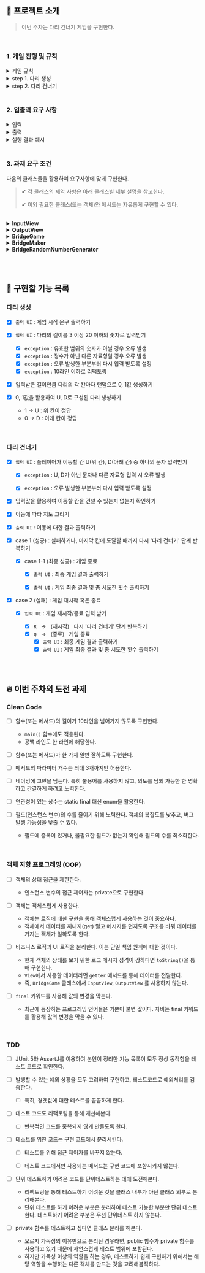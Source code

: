 ## 🚀 프로젝트 소개
> 이번 주차는 다리 건너기 게임을 구현한다.
>
<br>

### 1. 게임 진행 및 규칙

<details>
    <summary>게임 규칙</summary>
    <div markdown="1">


위아래 둘 중 하나의 칸만 건널 수 있는 다리를 끝까지 건너가는 게임이다.
    
- 위, 아래 두 칸으로 이루어진 다리를 건너야 한다.
- 다리는 왼쪽에서 오른쪽으로 건너야 한다.
- 위아래 둘 중 하나의 칸만 건널 수 있다.

<br>
</div>
</details>

<details>
    <summary>step 1. 다리 생성</summary>
    <div markdown="1">

- 다리의 길이를 숫자로 입력받고 생성한다.
- 다리를 생성할 때 위 칸과 아래 칸 중 건널 수 있는 칸은 0과 1 중 무작위 값을 이용해서 정한다.
- 위 칸을 건널 수 있는 경우 U, 아래 칸을 건널 수 있는 경우 D값으로 나타낸다.
- 무작위 값이 0인 경우 아래 칸, 1인 경우 위 칸이 건널 수 있는 칸이 된다.

<br>
</div>
</details>
<details>
    <summary>step 2. 다리 건너기</summary>
    <div markdown="1">

- 다리가 생성되면 플레이어가 이동할 칸을 선택한다.
  - 이동할 때 위 칸은 대문자 U, 아래 칸은 대문자 D를 입력한다.
  - 이동한 칸을 건널 수 있다면 O로 표시한다. 건널 수 없다면 X로 표시한다.


- 다리를 끝까지 건너면 게임이 종료된다.


- 다리를 건너다 실패하면 게임을 재시작하거나 종료할 수 있다.
  - 재시작해도 처음에 만든 다리로 재사용한다.
 - 게임 결과의 총 시도한 횟수는 첫 시도를 포함해 게임을 종료할 때까지 시도한 횟수를 나타낸다.


- 사용자가 잘못된 값을 입력할 경우 `IllegalArgumentException`를 발생시키고, "[ERROR]"로 시작하는 에러 메시지를 출력 후 그 부분부터 입력을 다시 받는다. 
  - `Exception`이 아닌 `IllegalArgumentException`, `IllegalStateException` 등과 같은 명확한 유형을 처리한다.
  
<br>
</div>
</details>

<br>

### 2. 입출력 요구 사항

<details>
    <summary>입력</summary>
    <div markdown="1">

- 자동으로 생성할 다리 길이를 입력 받는다. 3 이상 20 이하의 숫자를 입력할 수 있으며 올바른 값이 아니면 예외 처리한다.
  ```
  3
  ```

- 라운드마다 플레이어가 이동할 칸을 입력 받는다. U(위 칸)와 D(아래 칸) 중 하나의 문자를 입력할 수 있으며 올바른 값이 아니면 예외 처리한다.
  ```
  U
  ```

- 게임 재시작/종료 여부를 입력 받는다. R(재시작)과 Q(종료) 중 하나의 문자를 입력할 수 있으며 올바른 값이 아니면 예외 처리한다.
  ```
  R
  ```
  <br>
</div>
</details>

<details>
    <summary>출력</summary>
    <div markdown="1">


- 게임 시작 문구
  ```
  다리 건너기 게임을 시작합니다.
  ```

- 게임 종료 문구
  ```
  최종 게임 결과
  [ O |   |   ]
  [   | O | O ]
  
  게임 성공 여부: 성공
  총 시도한 횟수: 2
  ```

- 사용자가 이동할 때마다 다리 건너기 결과의 출력 형식은 실행 결과 예시를 참고한다.
  - 이동할 수 있는 칸을 선택한 경우 O 표시
  - 이동할 수 없는 칸을 선택한 경우 X 표시
  - 선택하지 않은 칸은 공백 한 칸으로 표시
  - 다리의 시작은 `[`, 다리의 끝은 `]`으로 표시
  - 다리 칸의 구분은 ` | `(앞뒤 공백 포함) 문자열로 구분
  - 현재까지 건넌 다리를 모두 출력

- 예외 상황 시 에러 문구를 출력해야 한다. 단, 에러 문구는 "[ERROR]"로 시작해야 한다.
  ```
  [ERROR] 다리 길이는 3부터 20 사이의 숫자여야 합니다.
  ```
<br>
</div>
</details>

<details>
    <summary>실행 결과 예시</summary>
    <div markdown="1">

```
다리 건너기 게임을 시작합니다.

다리의 길이를 입력해주세요.
3

이동할 칸을 선택해주세요. (위: U, 아래: D)
U
[ O ]
[   ]

이동할 칸을 선택해주세요. (위: U, 아래: D)
U
[ O | X ]
[   |   ]

게임을 다시 시도할지 여부를 입력해주세요. (재시도: R, 종료: Q)
R
이동할 칸을 선택해주세요. (위: U, 아래: D)
U
[ O ]
[   ]

이동할 칸을 선택해주세요. (위: U, 아래: D)
D
[ O |   ]
[   | O ]

이동할 칸을 선택해주세요. (위: U, 아래: D)
D
[ O |   |   ]
[   | O | O ]

최종 게임 결과
[ O |   |   ]
[   | O | O ]

게임 성공 여부: 성공
총 시도한 횟수: 2
```

```
다리 건너기 게임을 시작합니다.

다리의 길이를 입력해주세요.
3

이동할 칸을 선택해주세요. (위: U, 아래: D)
U
[ O ]
[   ]

이동할 칸을 선택해주세요. (위: U, 아래: D)
U
[ O | X ]
[   |   ]

게임을 다시 시도할지 여부를 입력해주세요. (재시도: R, 종료: Q)
Q
최종 게임 결과
[ O | X ]
[   |   ]

게임 성공 여부: 실패
총 시도한 횟수: 1
```
<br>
</div>
</details>

<br>


### 3. 과제 요구 조건

다음의 클래스들을 활용하여 요구사항에 맞게 구현한다.

> ✔ 각 클래스의 제약 사항은 아래 클래스별 세부 설명을 참고한다.
>
> ✔ 이외 필요한 클래스(또는 객체)와 메서드는 자유롭게 구현할 수 있다.
<br>

<details>
    <summary> <b>InputView</b> </summary>
    <div markdown="1">


> 📍 `InputView` 클래스에서만 `camp.nextstep.edu.missionutils.Console` 의 `readLine()` 메서드를 이용해 사용자의 입력을 받을 수 있다.
>

  ```java
  public class InputView {
  
      public int readBridgeSize() {
          return 0;
      }
  
      public String readMoving() {
          return null;
      }
  
      public String readGameCommand() {
          return null;
      }
  }
  ```
  
  - [ ] 제공된 `InputView` 클래스를 활용해 구현해야 한다.
  - [ ] `InputView`의 패키지는 변경할 수 있다.
  - [ ] `InputView`의 메서드의 시그니처(인자, 이름)와 반환 타입은 변경할 수 있다.
  - [ ] 사용자 값 입력을 위해 필요한 메서드를 추가할 수 있다.

<br>
</div>
</details>

<details>
    <summary> <b>OutputView</b> </summary>
    <div markdown="1">


  ```java
  public class OutputView {
  
      public void printMap() {
      }
  
      public void printResult() {
      }
  }
  ```
  - [ ] 제공된 `OutputView` 클래스를 활용해 구현해야 한다.
  - [ ] `OutputView`의 패키지는 변경할 수 있다.
  - [ ] `OutputView`의 **메서드의 이름**은 **변경할 수 없고**, 인자와 반환 타입은 필요에 따라 추가하거나 변경할 수 있다.
  - [ ] 값 출력을 위해 필요한 메서드를 추가할 수 있다.

<br>
</div>
</details>

<details>
    <summary> <b>BridgeGame</b> </summary>
    <div markdown="1">

> 📍 `BridgeGame` 클래스에서 `InputView`, `OutputView` 를 사용하지 않는다.

  ```java
  public class BridgeGame {
  
      public void move() {
      }
  
      public void retry() {
      }
  }
  ```

  - [ ] 제공된 `BridgeGame` 클래스를 활용해 구현해야 한다.
  - [ ] `BridgeGame`에 필드(인스턴스 변수)를 추가할 수 있다.
  - [ ] `BridgeGame`의 패키지는 변경할 수 있다.
  - [ ] `BridgeGame`의 **메서드의 이름**은 **변경할 수 없고**, 인자와 반환 타입은 필요에 따라 추가하거나 변경할 수 있다.
  - [ ] 게임 진행을 위해 필요한 메서드를 추가 하거나 변경할 수 있다.

<br>
</div>
</details>

<details>
    <summary> <b>BridgeMaker</b> </summary>
    <div markdown="1">
  
  ```java
  public class BridgeMaker {
  
      public List<String> makeBridge(int size) {
          return null;
      }
  }
  ```
  
  - [ ] 제공된 `BridgeMaker` 클래스를 활용해 구현해야 한다.
  - [ ] `BridgeMaker`의 **필드(인스턴스 변수)를 변경할 수 없다.**
  - [ ] `BridgeMaker`의 **메서드의 시그니처(인자, 이름)와 반환 타입**은 **변경할 수 없다.**

<br>
</div>
</details>

<details>
    <summary> <b>BridgeRandomNumberGenerator</b> </summary>
    <div markdown="1">

> 📍 Random 값 추출은 제공된 `bridge.BridgeRandomNumberGenerator`의 `generate()`를 활용한다.

  ```java
  // 사용 예시
  int number = bridgeNumberGenerator.generate();
  ```
  - [ ] `BridgeRandomNumberGenerator`, `BridgeNumberGenerator` **클래스의 코드**는 **변경할 수 없다**.

<br>
</div>
</details>

<br><br>

## 📝 구현할 기능 목록

### 다리 생성

- [x] `출력 UI` : 게임 시작 문구 출력하기


- [x] `입력 UI` : 다리의 길이를 3 이상 20 이하의 숫자로 입력받기
  - [x] `exception` : 유효한 범위의 숫자가 아닐 경우 오류 발생
  - [x] `exception` : 정수가 아닌 다른 자료형일 경우 오류 발생
  - [x] `exception` : 오류 발생한 부분부터 다시 입력 받도록 설정
  - [x] `exception` : 10라인 이하로 리팩토링

- [x] 입력받은 길이만큼 다리의 각 칸마다 랜덤으로 0, 1값 생성하기


- [x] 0, 1값을 활용하여 U, D로 구성된 다리 생성하기
  - 1 -> U : 위 칸이 정답
  - 0 -> D : 아래 칸이 정답

<br>

### 다리 건너기

- [x] `입력 UI` : 플레이어가 이동할 칸 U(위 칸), D(아래 칸) 중 하나의 문자 입력받기
  - [x] `exception` : U, D가 아닌 문자나 다른 자료형 입력 시 오류 발생
  - [x] `exception` : 오류 발생한 부분부터 다시 입력 받도록 설정

    
- [x] 입력값을 활용하여 이동할 칸을 건널 수 있는지 없는지 확인하기


- [x] 이동에 따라 지도 그리기
- [x] `출력 UI` : 이동에 대한 결과 출력하기


- [x] case 1 (성공) : 실패하거나, 마지막 칸에 도달할 때까지 다시 '다리 건너기' 단계 반복하기
  - [x] case 1-1 (최종 성공) : 게임 종료
    - [x] `출력 UI` : 최종 게임 결과 출력하기
    - [x] `출력 UI` : 게임 최종 결과 및 총 시도한 횟수 출력하기<br>


- [x] case 2 (실패) : 게임 재시작 혹은 종료<br>

    - [x] `입력 UI` : 게임 재시작/종료 입력 받기<br>

      - [x] `R` &nbsp; -> &nbsp; (재시작) &nbsp; 다시 '다리 건너기' 단계 반복하기
      - [x] `Q` &nbsp; -> &nbsp; (종료) &nbsp; 게임 종료<br>
        - [x] `출력 UI` : 최종 게임 결과 출력하기
        - [x] `출력 UI` : 게임 최종 결과 및 총 시도한 횟수 출력하기

<br><br>

## 🔥 이번 주차의 도전 과제


### Clean Code
 
- [ ] 함수(또는 메서드)의 길이가 10라인을 넘어가지 않도록 구현한다.
  - `main()` 함수에도 적용된다.
  - 공백 라인도 한 라인에 해당한다.


- [ ] 함수(또는 메서드)가 한 가지 일만 잘하도록 구현한다.


- [ ] 메서드의 파라미터 개수는 최대 3개까지만 허용한다.


- [ ] 네이밍에 고민을 담는다. 특히 불용어를 사용하지 않고, 의도를 담되 가능한 한 명확하고 간결하게 하려고 노력한다.


- [ ] 연관성이 있는 상수는 static final 대신 enum을 활용한다.


- [ ] 필드(인스턴스 변수)의 수를 줄이기 위해 노력한다. 객체의 복잡도를 낮추고, 버그 발생 가능성을 낮출 수 있다. 
  - 필드에 중복이 있거나, 불필요한 필드가 없는지 확인해 필드의 수를 최소화한다.


<br>

### 객체 지향 프로그래밍 (OOP)
- [ ] 객체의 상태 접근을 제한한다.
  - 인스턴스 변수의 접근 제어자는 private으로 구현한다.


- [ ] 객체는 객체스럽게 사용한다.
  - 객체는 로직에 대한 구현을 통해 객체스럽게 사용하는 것이 중요하다.
  - 객체에서 데이터를 꺼내지(get) 말고 메시지를 던지도록 구조를 바꿔 데이터를 가지는 객체가 일하도록 한다.


- [ ] 비즈니스 로직과 UI 로직을 분리한다. 이는 단일 책임 원칙에 대한 것이다.
  - 현재 객체의 상태를 보기 위한 로그 메시지 성격이 강하다면 `toString()`을 통해 구현한다.
  - `View`에서 사용할 데이터라면 `getter` 메서드를 통해 데이터를 전달한다.
  - 즉, `BridgeGame` 클래스에서 `InputView`, `OutputView` 를 사용하지 않는다.


- [ ] `final` 키워드를 사용해 값의 변경을 막는다.
    - 최근에 등장하는 프로그래밍 언어들은 기본이 불변 값이다. 자바는 final 키워드를 활용해 값의 변경을 막을 수 있다.

<br>

### TDD
- [ ] JUnit 5와 AssertJ를 이용하여 본인이 정리한 기능 목록이 모두 정상 동작함을 테스트 코드로 확인한다.


- [ ] 발생할 수 있는 예외 상황을 모두 고려하여 구현하고, 테스트코드로 예외처리를 검증한다.
  - [ ] 특히, 경곗값에 대한 테스트를 꼼꼼하게 한다.


- [ ] 테스트 코드도 리팩토링을 통해 개선해본다.
  - [ ] 반복적인 코드를 중복되지 않게 만들도록 한다.


- [ ] 테스트를 위한 코드는 구현 코드에서 분리시킨다.
  - [ ] 테스트를 위해 접근 제어자를 바꾸지 않는다.
  - [ ] 테스트 코드에서만 사용되는 메서드는 구현 코드에 포함시키지 않는다.


- [ ] 단위 테스트하기 어려운 코드를 단위테스트하는 데에 도전해본다.
  - 리팩토링을 통해 테스트하기 어려운 것을 클래스 내부가 아닌 클래스 외부로 분리해본다.
  - 단위 테스트를 하기 어려운 부분은 분리하여 테스트 가능한 부분만 단위 테스트한다. 테스트하기 어려운 부분은 우선 단위테스트 하지 않는다.


- [ ] private 함수를 테스트하고 싶다면 클래스 분리를 해본다.
  - 오로지 가독성의 이유만으로 분리된 경우라면, public 함수가 private 함수를 사용하고 있기 때문에 자연스럽게 테스트 범위에 포함된다.
  - 하지만 가독성 이상의 역할을 하는 경우, 테스트하기 쉽게 구현하기 위해서는 해당 역할을 수행하는 다른 객체를 만드는 것을 고려해봄직하다.